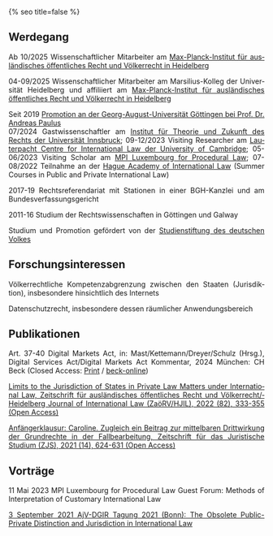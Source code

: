 {% seo title=false %}
<style>body {text-align: justify}</style>

## Werdegang
Ab 10/2025 Wis&shy;sen&shy;schaft&shy;lich&shy;er Mit&shy;arb&shy;eit&shy;er am [Max-&shy;Planck-&shy;Inst&shy;itut für aus&shy;länd&shy;isches öffent&shy;lich&shy;es Recht und Völ&shy;ker&shy;recht in Hei&shy;del&shy;berg](https://www.mpil.de/)  

04-09/2025 Wis&shy;sen&shy;schaft&shy;lich&shy;er Mit&shy;arb&shy;eit&shy;er am Mar&shy;sil&shy;ius-&shy;Kol&shy;leg der Uni&shy;ver&shy;si&shy;tät Hei&shy;del&shy;berg und aff&shy;il&shy;iiert am [Max-&shy;Planck-&shy;Inst&shy;itut für aus&shy;länd&shy;isches öffent&shy;lich&shy;es Recht und Völ&shy;ker&shy;recht in Hei&shy;del&shy;berg](https://www.mpil.de/)  

Seit 2019 [Promotion an der Georg-August-Uni&shy;ver&shy;si&shy;tät Göt&shy;tin&shy;gen bei Prof. Dr. An&shy;dreas Pau&shy;lus](https://uni-goettingen.de/de/428947.html)  
07/2024 Gast&shy;wis&shy;sen&shy;schaft&shy;ler am [In&shy;sti&shy;tut für Theo&shy;rie und Zu&shy;kun&shy;ft des Rechts der Uni&shy;ver&shy;si&shy;tät Inns&shy;bruck](https://www.uibk.ac.at/de/zukunftsrecht/); 09-12/2023 Vis&shy;iting Re&shy;search&shy;er am [Lau&shy;ter&shy;pacht Cen&shy;tre for Inter&shy;natio&shy;nal Law der Uni&shy;ver&shy;sity of Cam&shy;brid&shy;ge](https://www.lcil.cam.ac.uk/); 05-06/2023 Vis&shy;iting Scholar am [MPI Lux&shy;em&shy;bourg for Pro&shy;ced&shy;ural Law](https://www.mpi.lu/home/); 07-08/2022 Teil&shy;nah&shy;me an der [Hag&shy;ue Aca&shy;demy of In&shy;ter&shy;natio&shy;nal Law](https://www.hagueacademy.nl) (Sum&shy;mer Cour&shy;ses in Pub&shy;lic and Pri&shy;vate Inter&shy;natio&shy;nal Law)  

2017-19 Rechts&shy;ref&shy;eren&shy;dar&shy;iat mit Stat&shy;ion&shy;en in einer BGH-&shy;Kanzlei und am Bundes&shy;verfassungs&shy;gericht  

2011-16 Stud&shy;ium der Rechts&shy;wissen&shy;schaften in Göt&shy;tingen und Gal&shy;way  
  
Stud&shy;ium und Pro&shy;mo&shy;tion ge&shy;för&shy;dert von der [Studien&shy;stiftung des deut&shy;schen Volk&shy;es](https://www.studienstiftung.de/leitbild/)

## Forschungsinteressen
Völker&shy;recht&shy;liche Kom&shy;pe&shy;tenz&shy;ab&shy;gren&shy;zung zwi&shy;schen den Sta&shy;aten (Juris&shy;dik&shy;tion), ins&shy;beson&shy;dere hin&shy;sicht&shy;lich des Inter&shy;nets  

Daten&shy;schutz&shy;recht, ins&shy;beson&shy;dere des&shy;sen räum&shy;licher An&shy;wend&shy;ungs&shy;bereich

## Publikationen
Art. 37-40 Dig&shy;ital Mar&shy;kets Act, in: Mast&shy;/Ket&shy;temann/&shy;Drey&shy;er&shy;/Schulz (Hrsg.), Dig&shy;ital Ser&shy;vic&shy;es Act&shy;/Digi&shy;tal Mar&shy;kets Act Kom&shy;men&shy;tar, 2024 Mün&shy;chen: CH Beck (Closed Access: [Print](https://www.beck-shop.de/mast-kettemann-dreyer-schulz-digital-services-act-digital-markets-act-dsa-dma/product/34660327) / [beck-online](https://beck-online.beck.de/Bcid/Y-400-W-MaKeDrScKoDSADMA-G-EU_VO_2022_1925-A-37))  

[Limits to the Juris&shy;diction of Sta&shy;tes in Priv&shy;ate Law Mat&shy;ters under Inter&shy;natio&shy;nal Law, Zeit&shy;schrift für aus&shy;län&shy;di&shy;sches öffent&shy;liches Recht und Völker&shy;recht/&shy;Heidel&shy;berg Jour&shy;nal of Inter&shy;nat&shy;ional Law (ZaöRV/&shy;HJIL), 2022 (82), 333-355 (Open Access)](https://www.nomos-elibrary.de/10.17104/0044-2348-2022-2-333/limits-to-the-jurisdiction-of-states-in-private-law-matters-under-international-law-jahrgang-82-2022-heft-2?page=1)  

[Anfänger&shy;klausur: Caroline. Zu&shy;gleich ein Bei&shy;trag zur mit&shy;tel&shy;baren Dritt&shy;wirk&shy;ung der Grund&shy;rech&shy;te in der Fall&shy;bear&shy;beit&shy;ung, Zeit&shy;schrift für das Jurist&shy;ische Studium (ZJS), 2021 (14), 624-631 (Open Access)](http://www.zjs-online.com/dat/artikel/2021_5_1551.pdf)

## Vorträge
11 Mai 2023 MPI Luxem&shy;bourg for Pro&shy;cedu&shy;ral Law Guest Fo&shy;rum: Methods of Inter&shy;pre&shy;tation of Cust&shy;omary Inter&shy;natio&shy;nal Law  

[3 September 2021 AjV-DGIR Tag&shy;ung 2021 (Bonn): The Obso&shy;lete Public-Private Dist&shy;inct&shy;ion and Juris&shy;dict&shy;ion in Inter&shy;natio&shy;nal Law](https://www.jura.uni-bonn.de/fileadmin/Fachbereich_Rechtswissenschaft/Einrichtungen/Institute/Voelkerrecht/AjV_Tagung_2021/AjV-DGIR_Conference_2021_Programme_short.pdf)
